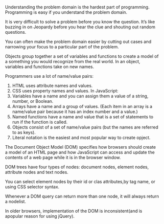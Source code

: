 Understanding the problem domain is the hardest part of programming.
Programming is easy if you understand the problem domain.

It is very difficult to solve a problem before you know the question. It’s like buzzing in on Jeopardy before you hear the clue and shouting out random questions.

You can often make the problem domain easier by cutting out cases and narrowing your focus to a particular part of the problem.

Objects group together a set of variables and functions to create a model of a something you would recognize from the real world. In an object, 
variables and functions take on new names.

Programmers use a lot of name/value pairs:

1. HTML uses attribute names and values.
2. CSS uses property names and values.
In JavaScript:
3. Variables have a name and you can assign them a value of a string, number, or Boolean.
4. Arrays have a name and a group of values. (Each item in an array is a name/value pair because it has an index number and a value.)
5. Named functions have a name and value that is a set of statements to run if the function is called.
6. Objects consist of a set of name/value pairs (but the names are referred to as keys).
7. Literal notation is the easiest and most popular way to create opject.

The Document Object Model (DOM) specifies how browsers should create a model of an HTML page and how JavaScript can access and update the contents of a web page while it is in the browser window.

DOM trees have four types of nodes: document nodes, element nodes, attribute nodes and text nodes.


You can select element nodes by their id or clas attributes,by tag name, or using CSS selector syntax.

Whenever a DOM query can return more than one node, it will always return a nodelist.

In older browsers, implementation of the DOM is inconsistent(and is apopular reason for using jQuery).